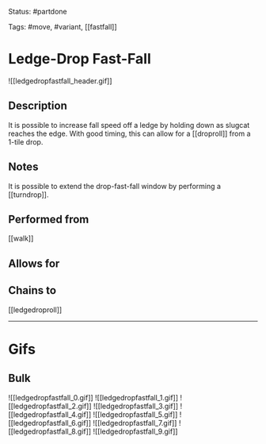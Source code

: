 Status: #partdone 

Tags: #move, #variant, [[fastfall]]

# Ledge-Drop Fast-Fall
![[ledgedropfastfall_header.gif]]
## Description
It is possible to increase fall speed off a ledge by holding down as slugcat reaches the edge. With good timing, this can allow for a [[droproll]] from a 1-tile drop. 

## Notes
It is possible to extend the drop-fast-fall window by performing a [[turndrop]].

## Performed from
[[walk]]

## Allows for


## Chains to
[[ledgedroproll]]

___
# Gifs
## Bulk
![[ledgedropfastfall_0.gif]]
![[ledgedropfastfall_1.gif]]
![[ledgedropfastfall_2.gif]]
![[ledgedropfastfall_3.gif]]
![[ledgedropfastfall_4.gif]]
![[ledgedropfastfall_5.gif]]
![[ledgedropfastfall_6.gif]]
![[ledgedropfastfall_7.gif]]
![[ledgedropfastfall_8.gif]]
![[ledgedropfastfall_9.gif]]
